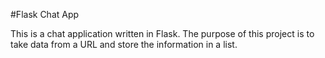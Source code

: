 #Flask Chat App

This is a chat application written in Flask. The purpose of this project
is to take data from a URL and store the information in a list.

    